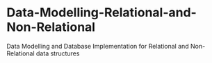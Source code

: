# Data-Modelling-Relational-and-Non-Relational
Data Modelling and Database Implementation for Relational and Non-Relational data structures

